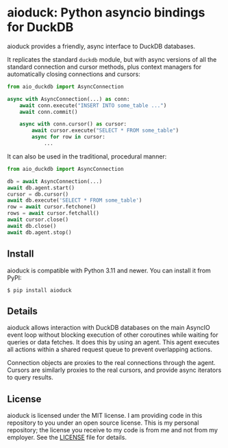 # aioduck: Python asyncio bindings for DuckDB

aioduck provides a friendly, async interface to DuckDB databases.

It replicates the standard `duckdb` module, but with async versions of
all the standard connection and cursor methods, plus context managers
for automatically closing connections and cursors:

``` python
from aio_duckdb import AsyncConnection

async with AsyncConnection(...) as conn:
    await conn.execute("INSERT INTO some_table ...")
    await conn.commit()

    async with conn.cursor() as cursor:
        await cursor.execute("SELECT * FROM some_table")
        async for row in cursor:
            ...
```

It can also be used in the traditional, procedural manner:

``` python
from aio_duckdb import AsyncConnection

db = await AsyncConnection(...)
await db.agent.start()
cursor = db.cursor()
await db.execute('SELECT * FROM some_table')
row = await cursor.fetchone()
rows = await cursor.fetchall()
await cursor.close()
await db.close()
await db.agent.stop()
```

## Install

aioduck is compatible with Python 3.11 and newer. You can install it
from PyPI:

``` console
$ pip install aioduck
```

## Details

aioduck allows interaction with DuckDB databases on the main AsyncIO
event loop without blocking execution of other coroutines while waiting
for queries or data fetches. It does this by using an agent. This agent
executes all actions within a shared request queue to prevent overlapping
actions.

Connection objects are proxies to the real connections through the agent.
Cursors are similarly proxies to the real cursors, and provide async iterators
to query results.

## License

aioduck is licensed under the MIT license. I am providing code in this
repository to you under an open source license. This is my personal repository;
the license you receive to my code is from me and not from my employer. See
the [LICENSE](https://github.com/cnfairydream/aioduck/blob/main/LICENSE)
file for details.

